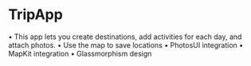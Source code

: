 # TripApp
• This app lets you create destinations, add
activities for each day, and attach photos.
• Use the map to save locations
• PhotosUI integration
• MapKit integration
• Glassmorphism design

